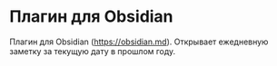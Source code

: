 # Плагин для Obsidian

Плагин для Obsidian (https://obsidian.md).
Открывает ежедневную заметку за текущую дату в прошлом году.